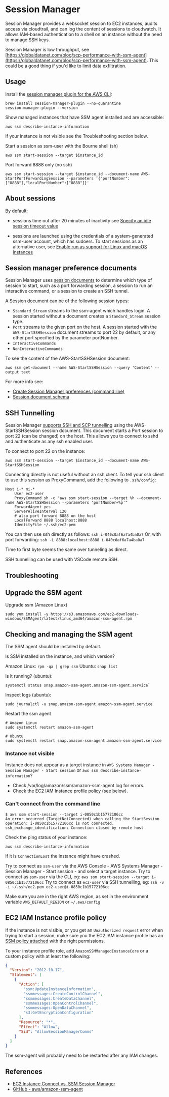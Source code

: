 # Session Manager

Session Manager provides a websocket session to EC2 instances, audits access via cloudtrail, and can log the content of sessions to cloudwatch. It allows IAM-based authentication to a shell on an instance without the need to manage SSH keys.

Session Manager is low throughput, see [https://globaldatanet.com/blog/scp-performance-with-ssm-agent](https://globaldatanet.com/blog/scp-performance-with-ssm-agent). This could be a good thing if you'd like to limit data exfiltration.

## Usage

Install the [session manager plugin for the AWS CLI](https://docs.aws.amazon.com/systems-manager/latest/userguide/session-manager-working-with-install-plugin.html):

```
brew install session-manager-plugin --no-quarantine
session-manager-plugin --version
```

Show managed instances that have SSM agent installed and are accessible:

```
aws ssm describe-instance-information
```

If your instance is not visible see the Troubleshooting section below.

Start a session as ssm-user with the Bourne shell (sh)

```
aws ssm start-session --target $instance_id
```

Port forward 8888 only (no ssh)

```
aws ssm start-session --target $instance_id --document-name AWS-StartPortForwardingSession --parameters '{"portNumber":["8888"],"localPortNumber":["8888"]}'
```

## About sessions

By default:

- sessions time out after 20 minutes of inactivity see [Specify an idle session timeout value](https://docs.aws.amazon.com/systems-manager/latest/userguide/session-preferences-timeout.html)

- sessions are launched using the credentials of a system-generated ssm-user account, which has sudoers. To start sessions as an alternative user, see [Enable run as support for Linux and macOS instances](https://docs.aws.amazon.com/systems-manager/latest/userguide/session-preferences-run-as.html)

## Session manager preference documents

Session Manager uses [session documents](https://docs.aws.amazon.com/systems-manager/latest/userguide/sysman-ssm-docs.html) to determine which type of session to start, such as a port forwarding session, a session to run an interactive command, or a session to create an SSH tunnel.

A Session document can be of the following session types:

- `Standard_Stream` streams to the ssm-agent which handles login. A session started without a document creates a `Standard_Stream` session type.
- `Port` streams to the given port on the host. A session started with the `AWS-StartSSHSession` document streams to port 22 by default, or any other port specified by the parameter portNumber.
- `InteractiveCommands`
- `NonInteractiveCommands`

To see the content of the AWS-StartSSHSession document:

```
aws ssm get-document --name AWS-StartSSHSession --query 'Content' --output text
```

For more info see:

- [Create Session Manager preferences (command line)](https://docs.aws.amazon.com/systems-manager/latest/userguide/getting-started-create-preferences-cli.html)
- [Session document schema](https://docs.aws.amazon.com/systems-manager/latest/userguide/session-manager-schema.html)

## SSH Tunnelling

Session Manager [supports SSH and SCP tunnelling](https://aws.amazon.com/about-aws/whats-new/2019/07/session-manager-launches-tunneling-support-for-ssh-and-scp/) using the AWS-StartSSHSession session document. This document starts a Port session to port 22 (can be changed) on the host. This allows you to connect to sshd and authenticate as any ssh enabled user.

To connect to port 22 on the instance:

```
aws ssm start-session --target $instance_id --document-name AWS-StartSSHSession
```

Connecting directly is not useful without an ssh client. To tell your ssh client to use this session as ProxyCommand, add the following to `.ssh/config`:

```
Host i-* mi-*
    User ec2-user
    ProxyCommand sh -c "aws ssm start-session --target %h --document-name AWS-StartSSHSession --parameters 'portNumber=%p'"
    ForwardAgent yes
    ServerAliveInterval 120
    # also port forward 8888 on the host
    LocalForward 8888 localhost:8888
    IdentityFile ~/.ssh/ec2-pem
```

You can then use ssh directly as follows: `ssh i-040c0af6a7a4ba0a7`
Or, with port forwarding: `ssh -L 8888:localhost:8888 i-040c0af6a7a4ba0a7`

Time to first byte seems the same over tunneling as direct.

SSH tunnelling can be used with VSCode remote SSH.

## Troubleshooting

## Upgrade the SSM agent

Upgrade ssm (Amazon Linux)

```
sudo yum install -y https://s3.amazonaws.com/ec2-downloads-windows/SSMAgent/latest/linux_amd64/amazon-ssm-agent.rpm
```

## Checking and managing the SSM agent

The SSM agent should be installed by default.

Is SSM installed on the instance, and which version?

Amazon Linux: `rpm -qa | grep ssm`
Ubuntu: `snap list`

Is it running? (ubuntu):

```
systemctl status snap.amazon-ssm-agent.amazon-ssm-agent.service`
```

Inspect logs (ubuntu):

```
sudo journalctl -u snap.amazon-ssm-agent.amazon-ssm-agent.service
```

Restart the ssm agent

```
# Amazon Linux
sudo systemctl restart amazon-ssm-agent

# Ubuntu
sudo systemctl restart snap.amazon-ssm-agent.amazon-ssm-agent.service
```

### Instance not visible

Instance does not appear as a target instance in `AWS Systems Manager - Session Manager - Start session` or `aws ssm describe-instance-information`?

- Check /var/log/amazon/ssm/amazon-ssm-agent.log for errors.
- Check the EC2 IAM Instance profile policy (see below).

### Can't connect from the command line

```
$ aws ssm start-session --target i-0850c1b15772106cc
An error occurred (TargetNotConnected) when calling the StartSession operation: i-0850c1b15772106cc is not connected.
ssh_exchange_identification: Connection closed by remote host
```

Check the ping status of your instance:

```
aws ssm describe-instance-information
```

If it is `ConnectionLost` the instance might have crashed.

Try to connect as `ssm-user` via the AWS Console - AWS Systems Manager - Session Manager - Start session - and select a target instance.
Try to connect as `ssm-user` via the CLI, eg: `aws ssm start-session --target i-0850c1b15772106cc`
Try to connect as `ec2-user` via SSH tunnelling, eg: `ssh -v -i ~/.ssh/ec2.pem ec2-user@i-0850c1b15772106cc`

Make sure you are in the right AWS region, as set in the environment variable `AWS_DEFAULT_REGION` or `~/.aws/config`

## EC2 IAM Instance profile policy

If the instance is not visible, or you get an `Unauthorized request` error when trying to start a session, make sure you the EC2 IAM instance profile has an [SSM policy attached](https://docs.aws.amazon.com/systems-manager/latest/userguide/session-manager-getting-started-instance-profile.html) with the right permissions.

To your instance profile role, add `AmazonSSMManagedInstanceCore` or a custom policy with at least the following:

```json
{
  "Version": "2012-10-17",
  "Statement": [
    {
      "Action": [
        "ssm:UpdateInstanceInformation",
        "ssmmessages:CreateControlChannel",
        "ssmmessages:CreateDataChannel",
        "ssmmessages:OpenControlChannel",
        "ssmmessages:OpenDataChannel",
        "s3:GetEncryptionConfiguration"
      ],
      "Resource": "*",
      "Effect": "Allow",
      "Sid": "AllowSessionManagerComms"
    }
  ]
}
```

The ssm-agent will probably need to be restarted after any IAM changes.

## References

- [EC2 Instance Connect vs. SSM Session Manager](https://carriagereturn.nl/aws/ec2/ssh/connect/ssm/2019/07/26/connect.html)
- [GitHub - aws/amazon-ssm-agent](https://github.com/aws/amazon-ssm-agent)
